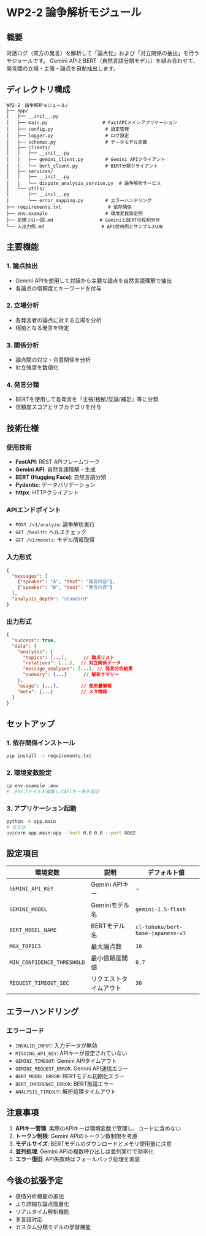 # WP2-2 論争解析モジュール

## 概要
対話ログ（双方の発言）を解析して「論点化」および「対立関係の抽出」を行うモジュールです。
Gemini APIとBERT（自然言語分類モデル）を組み合わせて、発言間の立場・主張・論点を自動抽出します。

## ディレクトリ構成

```
WP2-2　論争解析モジュール/
├── app/
│   ├── __init__.py
│   ├── main.py                    # FastAPIメインアプリケーション
│   ├── config.py                   # 設定管理
│   ├── logger.py                   # ログ設定
│   ├── schemas.py                  # データモデル定義
│   ├── clients/
│   │   ├── __init__.py
│   │   ├── gemini_client.py        # Gemini APIクライアント
│   │   └── bert_client.py          # BERT分類クライアント
│   ├── services/
│   │   ├── __init__.py
│   │   └── dispute_analysis_service.py  # 論争解析サービス
│   └── utils/
│       ├── __init__.py
│       └── error_mapping.py        # エラーハンドリング
├── requirements.txt                 # 依存関係
├── env.example                     # 環境変数設定例
├── 処理フロー図.md                 # GeminiとBERTの役割分担
└── 入出力例.md                     # API使用例とサンプルJSON
```

## 主要機能

### 1. 論点抽出
- Gemini APIを使用して対話から主要な論点を自然言語理解で抽出
- 各論点の信頼度とキーワードを付与

### 2. 立場分析
- 各発言者の論点に対する立場を分析
- 根拠となる発言を特定

### 3. 関係分析
- 論点間の対立・合意関係を分析
- 対立強度を数値化

### 4. 発言分類
- BERTを使用して各発言を「主張/根拠/反論/補足」等に分類
- 信頼度スコアとサブカテゴリを付与

## 技術仕様

### 使用技術
- **FastAPI**: REST APIフレームワーク
- **Gemini API**: 自然言語理解・生成
- **BERT (Hugging Face)**: 自然言語分類
- **Pydantic**: データバリデーション
- **httpx**: HTTPクライアント

### APIエンドポイント
- `POST /v1/analyze`: 論争解析実行
- `GET /health`: ヘルスチェック
- `GET /v1/models`: モデル情報取得

### 入力形式
```json
{
  "messages": [
    {"speaker": "A", "text": "発言内容"},
    {"speaker": "B", "text": "発言内容"}
  ],
  "analysis_depth": "standard"
}
```

### 出力形式
```json
{
  "success": true,
  "data": {
    "analysis": {
      "topics": [...],      // 論点リスト
      "relations": [...],  // 対立関係データ
      "message_analyses": [...], // 発言分析結果
      "summary": {...}      // 解析サマリー
    },
    "usage": {...},        // 使用量情報
    "meta": {...}          // メタ情報
  }
}
```

## セットアップ

### 1. 依存関係インストール
```bash
pip install -r requirements.txt
```

### 2. 環境変数設定
```bash
cp env.example .env
# .envファイルを編集してAPIキー等を設定
```

### 3. アプリケーション起動
```bash
python -m app.main
# または
uvicorn app.main:app --host 0.0.0.0 --port 8082
```

## 設定項目

| 環境変数 | 説明 | デフォルト値 |
|---------|------|-------------|
| `GEMINI_API_KEY` | Gemini APIキー | - |
| `GEMINI_MODEL` | Geminiモデル名 | `gemini-1.5-flash` |
| `BERT_MODEL_NAME` | BERTモデル名 | `cl-tohoku/bert-base-japanese-v3` |
| `MAX_TOPICS` | 最大論点数 | `10` |
| `MIN_CONFIDENCE_THRESHOLD` | 最小信頼度閾値 | `0.7` |
| `REQUEST_TIMEOUT_SEC` | リクエストタイムアウト | `30` |

## エラーハンドリング

### エラーコード
- `INVALID_INPUT`: 入力データが無効
- `MISSING_API_KEY`: APIキーが設定されていない
- `GEMINI_TIMEOUT`: Gemini APIタイムアウト
- `GEMINI_REQUEST_ERROR`: Gemini API通信エラー
- `BERT_MODEL_ERROR`: BERTモデル初期化エラー
- `BERT_INFERENCE_ERROR`: BERT推論エラー
- `ANALYSIS_TIMEOUT`: 解析処理タイムアウト

## 注意事項

1. **APIキー管理**: 実際のAPIキーは環境変数で管理し、コードに含めない
2. **トークン制限**: Gemini APIのトークン数制限を考慮
3. **モデルサイズ**: BERTモデルのダウンロードとメモリ使用量に注意
4. **並列処理**: Gemini APIの複数呼び出しは並列実行で効率化
5. **エラー復旧**: API失敗時はフォールバック処理を実装

## 今後の拡張予定

- 感情分析機能の追加
- より詳細な論点階層化
- リアルタイム解析機能
- 多言語対応
- カスタム分類モデルの学習機能
